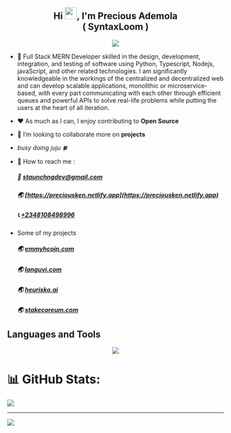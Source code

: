 <!-- _busy doing juju 🍀_
 
 my shrine is all-encompassing; so come, let's do juju together!

- to find me anywhere, just search for **opensaucerer**
- i create open tools people can use in their everyday life
- i try to advocate for more open-source development
- i'm currently experimenting with [these exciting ideas](https://abbrefy.xyz/projects)
- i'm probably giving *Rust* and *Julia* a run for my money
- i'm open to talking about anything and everything

[my résumé resides here](https://abbrefy.xyz/resumeng) -->





<h2 align="center">Hi <img src="https://media.giphy.com/media/hvRJCLFzcasrR4ia7z/giphy.gif" width="28">, I'm Precious Ademola <br/> ( SyntaxLoom ) <br/> </h2>

<p align="center">
  <a href="https://github.com/DenverCoder1/readme-typing-svg"><img src="https://readme-typing-svg.herokuapp.com?lines=Software+Engineer;Back+End+Engineer;Open%20Source&center=true&width=640&height=55"></a>
</p> 

- 🚧 Full Stack MERN Developer skilled in the design, development, integration, and
testing of software using Python, Typescript, Nodejs, javaScript, and other related
technologies. I am significantly knowledgeable in the workings of the centralized and decentralized web
and can develop scalable applications, monolithic or microservice-based, with every
part communicating with each other through efficient queues and powerful APIs to
solve real-life problems while putting the users at the heart of all iteration.
- ❤️ As much as I can, I enjoy contributing to **Open Source**
- 👯 I’m looking to collaborate more on **projects**
- _busy doing juju 🍀_
  
- 💬 How to reach me :
    ##### 📧 [staunchngdev@gmail.com](mailto:staunchngdev@gmail.com)  
    ##### 🌏 [https://preciousken.netlify.app](https://preciousken.netlify.app)
    ##### 📞 [+2348108498996](tel:+2348108498996)

- Some of my projects  
    ##### 🌏 [emmyhcoin.com](https://emmyhcoin.com)
    ##### 🌏 [languvi.com](https://languvi.com)
    <!-- ##### 🌏 [perzsirentals.com](https://www.perzsirentals.com) -->
    ##### 🌏 [heurisko.ai](https://heurisko.ai/)
    <!-- ##### 🌏 [keysgame.me](https://keysgame.me) -->
  ##### 🌏 [stakecoreum.com](https://stakecoreum.com/)

## Languages and Tools
<p align="center">
  <a href="https://skillicons.dev">
    <img src="https://skillicons.dev/icons?i=react,redux,ts,python,mysql,mongodb,git,css,express,firebase,git,github,heroku,js,postman,docker,aws,solidity,hardhat" />
  </a>
</p>


# 📊 GitHub Stats:
![](https://github-readme-streak-stats.herokuapp.com/?user=preciousken&theme=dark&hide_border=true)<br/>

---
[![](https://visitcount.itsvg.in/api?id=preciousken&icon=0&color=0)](https://visitcount.itsvg.in)

<!-- Proudly created with GPRM ( https://gprm.itsvg.in ) -->
